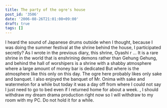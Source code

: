 ```yaml
---
title: The party of the ogre's house
post_id: '3506'
date: '2006-08-26T21:01:00+09:00'
draft: true
tags: []
---
```


I heard the sound of Japanese drums outside when I thought, because I was doing the summer festival at the shrine behind the house, I participated secretly? As I wrote in the previous diary, this shrine, Oyashi r ... It is a rare shrine in the world that is enshrining demons rather than Gehung Gehung, and behind the hall of worshipers is a shrine with a shabby atmosphere where a large amount of money bar is dedicated But where is the atmosphere like this only on this day. The ogre here probably likes only sake and banquet. I also enjoyed the banquet of Mr. Onima with sake and watermelon for a while but today it was a day off from where I could not say I just need to go to bed even if I returned home for about a week. , I should withdraw my dream drama production right now so I will withdraw to my room with my PC. Do not hold it for a while.
